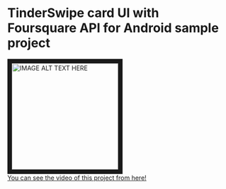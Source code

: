 # TinderSwipe card UI with Foursquare API for Android sample project

<a href="https://www.youtube.com/watch?v=1RBs7V72MF8&t=7s
" target="_blank"><img src="https://github.com/Taishi-Y/walker/blob/master/images/food.png?raw=true" 
alt="IMAGE ALT TEXT HERE" width="240" border="10" /></a>
<br>
<a href="https://www.youtube.com/watch?v=1RBs7V72MF8&t=7s">You can see the video of this project from here!</a>

